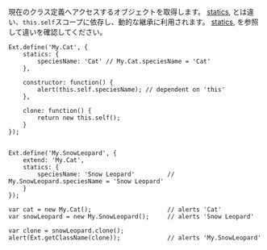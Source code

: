現在のクラス定義へアクセスするオブジェクトを取得します。
<a href="#!/api/Ext.Base-method-statics" rel="Ext.Base-method-statics" class="docClass" >statics</a>,
とは違い、`this.self`スコープに依存し、動的な継承に利用されます。
<a href="#!/api/Ext.Base-method-statics" rel="Ext.Base-method-statics" class="docClass" >statics</a>,
を参照して違いを確認してください。

    Ext.define('My.Cat', {
        statics: {
            speciesName: 'Cat' // My.Cat.speciesName = 'Cat'
        },

        constructor: function() {
            alert(this.self.speciesName); // dependent on 'this'
        },

        clone: function() {
            return new this.self();
        }
    });


    Ext.define('My.SnowLeopard', {
        extend: 'My.Cat',
        statics: {
            speciesName: 'Snow Leopard'         // My.SnowLeopard.speciesName = 'Snow Leopard'
        }
    });

    var cat = new My.Cat();                     // alerts 'Cat'
    var snowLeopard = new My.SnowLeopard();     // alerts 'Snow Leopard'

    var clone = snowLeopard.clone();
    alert(Ext.getClassName(clone));             // alerts 'My.SnowLeopard'

